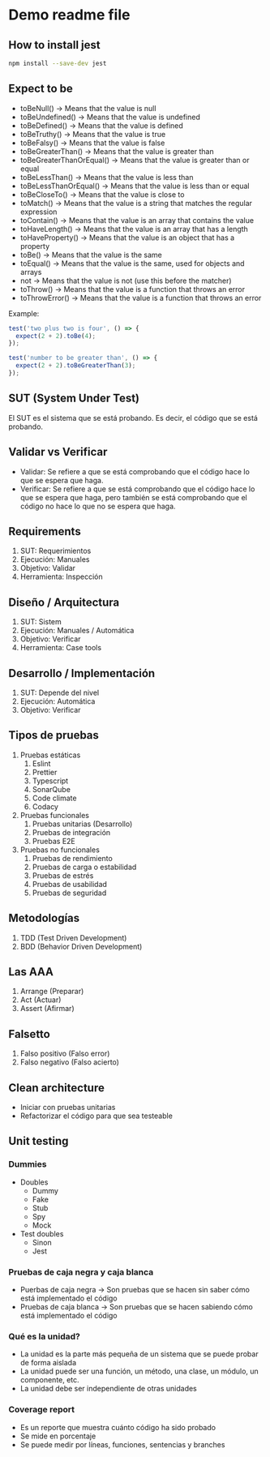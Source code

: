 # Demo readme file

## How to install jest

```bash
npm install --save-dev jest
```

## Expect to be

- toBeNull() -> Means that the value is null
- toBeUndefined() -> Means that the value is undefined
- toBeDefined() -> Means that the value is defined
- toBeTruthy() -> Means that the value is true
- toBeFalsy() -> Means that the value is false
- toBeGreaterThan() -> Means that the value is greater than
- toBeGreaterThanOrEqual() -> Means that the value is greater than or equal
- toBeLessThan() -> Means that the value is less than
- toBeLessThanOrEqual() -> Means that the value is less than or equal
- toBeCloseTo() -> Means that the value is close to
- toMatch() -> Means that the value is a string that matches the regular expression
- toContain() -> Means that the value is an array that contains the value
- toHaveLength() -> Means that the value is an array that has a length
- toHaveProperty() -> Means that the value is an object that has a property
- toBe() -> Means that the value is the same
- toEqual() -> Means that the value is the same, used for objects and arrays
- not -> Means that the value is not (use this before the matcher)
- toThrow() -> Means that the value is a function that throws an error
- toThrowError() -> Means that the value is a function that throws an error

Example:

```javascript
test('two plus two is four', () => {
  expect(2 + 2).toBe(4);
});

test('number to be greater than', () => {
  expect(2 + 2).toBeGreaterThan(3);
});
```

## SUT (System Under Test)

El SUT es el sistema que se está probando. Es decir, el código que se está probando.

## Validar vs Verificar

- Validar: Se refiere a que se está comprobando que el código hace lo que se espera que haga.
- Verificar: Se refiere a que se está comprobando que el código hace lo que se espera que haga, pero también se está comprobando que el código no hace lo que no se espera que haga.

## Requirements

1. SUT: Requerimientos
2. Ejecución: Manuales
3. Objetivo: Validar
4. Herramienta: Inspección

## Diseño / Arquitectura

1. SUT: Sistem
2. Ejecución: Manuales / Automática
3. Objetivo: Verificar
4. Herramienta: Case tools

## Desarrollo / Implementación

1. SUT: Depende del nivel
2. Ejecución: Automática
3. Objetivo: Verificar

## Tipos de pruebas

1. Pruebas estáticas
   1. Eslint
   2. Prettier
   3. Typescript
   4. SonarQube
   5. Code climate
   6. Codacy
2. Pruebas funcionales
   1. Pruebas unitarias (Desarrollo)
   2. Pruebas de integración
   3. Pruebas E2E
3. Pruebas no funcionales
   1. Pruebas de rendimiento
   2. Pruebas de carga o estabilidad
   3. Pruebas de estrés
   4. Pruebas de usabilidad
   5. Pruebas de seguridad

## Metodologías

1. TDD (Test Driven Development)
2. BDD (Behavior Driven Development)

## Las AAA

1. Arrange (Preparar)
2. Act (Actuar)
3. Assert (Afirmar)

## Falsetto

1. Falso positivo (Falso error)
2. Falso negativo (Falso acierto)

## Clean architecture

- Iniciar con pruebas unitarias
- Refactorizar el código para que sea testeable

## Unit testing

### Dummies

- Doubles
  - Dummy
  - Fake
  - Stub
  - Spy
  - Mock
- Test doubles
  - Sinon
  - Jest

### Pruebas de caja negra y caja blanca

- Puerbas de caja negra -> Son pruebas que se hacen sin saber cómo está implementado el código
- Pruebas de caja blanca -> Son pruebas que se hacen sabiendo cómo está implementado el código

### Qué es la unidad?

- La unidad es la parte más pequeña de un sistema que se puede probar de forma aislada
- La unidad puede ser una función, un método, una clase, un módulo, un componente, etc.
- La unidad debe ser independiente de otras unidades

### Coverage report

- Es un reporte que muestra cuánto código ha sido probado
- Se mide en porcentaje
- Se puede medir por líneas, funciones, sentencias y branches
